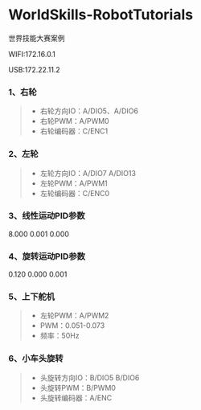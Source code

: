 # WorldSkills-RobotTutorials
世界技能大赛案例

WIFI:172.16.0.1

USB:172.22.11.2

### 1、右轮
>* 右轮方向IO：A/DIO5、A/DIO6
>* 右轮PWM：A/PWM0
>* 右轮编码器：C/ENC1

### 2、左轮
>* 左轮方向IO：A/DIO7 A/DIO13
>* 左轮PWM：A/PWM1
>* 左轮编码器：C/ENC0

### 3、线性运动PID参数

8.000 0.001 0.000

### 4、旋转运动PID参数

0.120 0.000 0.001

### 5、上下舵机
>* 左轮PWM：A/PWM2
>* PWM：0.051-0.073
>* 频率：50Hz

### 6、小车头旋转
>* 头旋转方向IO：B/DIO5 B/DIO6
>* 头旋转PWM：B/PWM0
>* 头旋转编码器：A/ENC